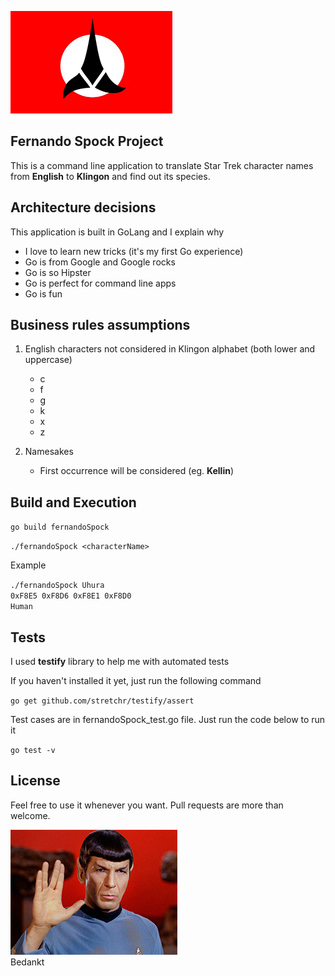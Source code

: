![Klingon Flag](https://github.com/fegoulart/fegoulartAssets/blob/master/klingonFlag.jpg)

## Fernando Spock Project

This is a command line application to translate Star Trek character names from **English** to **Klingon**  and find out its species.

## Architecture decisions

This application is built in GoLang and I explain why

* I love to learn new tricks (it's my first Go experience)
* Go is from Google and Google rocks
* Go is so Hipster
* Go is perfect for command line apps
* Go is fun 

## Business rules assumptions

1. English characters not considered in Klingon alphabet (both lower and uppercase)

    * c
    * f
    * g
    * k
    * x
    * z
    
2. Namesakes
    * First occurrence will be considered (eg. **Kellin**)

## Build and Execution

`go build fernandoSpock`

`./fernandoSpock <characterName>`

Example

`./fernandoSpock Uhura`<br>
`0xF8E5 0xF8D6 0xF8E1 0xF8D0`<br>
`Human`

## Tests

I used **testify** library to help me with automated tests

If you haven't installed it yet, just run the following command

`go get github.com/stretchr/testify/assert`

Test cases are in fernandoSpock_test.go file.
Just run the code below to run it

`go test -v`

## License

Feel free to use it whenever you want. Pull requests are more than welcome.<br>

![Spock greeting](https://github.com/fegoulart/fegoulartAssets/blob/master/spock.jpg)
<br>
Bedankt